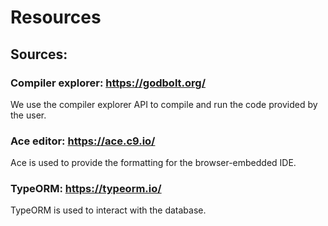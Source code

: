 # Resources



## Sources:

### Compiler explorer: https://godbolt.org/

We use the compiler explorer API to compile and run the code provided by the user.

### Ace editor: https://ace.c9.io/

Ace is used to provide the formatting for the browser-embedded IDE.

### TypeORM: https://typeorm.io/

TypeORM is used to interact with the database.
